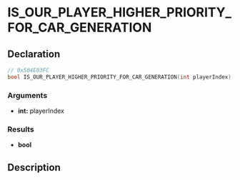 # IS_OUR_PLAYER_HIGHER_PRIORITY_FOR_CAR_GENERATION

## Declaration
```cpp
// 0x504E03FC
bool IS_OUR_PLAYER_HIGHER_PRIORITY_FOR_CAR_GENERATION(int playerIndex);
```

### Arguments
- **int:** playerIndex

### Results
- **bool**

## Description
